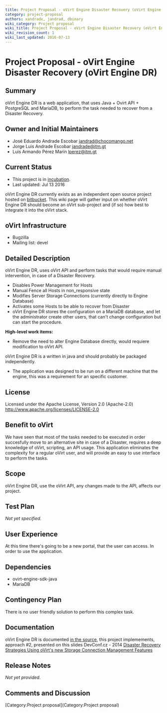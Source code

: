 ```yaml
---
title: Project Proposal - oVirt Engine Disaster Recovery (oVirt Engine DR)
category: project-proposal
authors: xandradx, jandrad, dbinary
wiki_category: Project proposal
wiki_title: Project Proposal - oVirt Engine Disaster Recovery (oVirt Engine DR)
wiki_revision_count: 1
wiki_last_updated: 2016-07-13
---
```


# Project Proposal - oVirt Engine Disaster Recovery (oVirt Engine DR)

## Summary

oVirt Engine DR  is a web application, that uses Java + Ovirt API + PostgreSQL and MariaDB, to perform the task needed to recover from a Disaster Recovery.

## Owner and Initial Maintainers

* José Eduardo Andrade Escobar <jandrad@chocomango.net>
* Jorge Luis Andrade Escobar <jandrade@itm.gt>
* Luis Armando Pérez Marín <lperez@itm.gt>


## Current Status

*   This project is in [incubation](http://www.ovirt.org/governance/adding-a-subproject/).
*   Last updated: Jul 13 2016

oVirt Engine DR currently exists as an independent open source project hosted on [bitbucket](https://bitbucket.org/chocomango/ovirt-engine-disaster-recovery). This wiki page will gather input on whether oVirt Engine DR should become an oVirt sub-project and (if so) how best to integrate it into the oVirt stack.

## oVirt Infrastructure

*   Bugzilla
*   Mailing list: devel

## Detailed Description

oVirt Engine DR, uses oVirt API and perform tasks that would require manual intervention, in case of a Disaster Recovery.

* Disables Power Management for Hosts
* Manual Fence all Hosts in non_responsive state
* Modifies Server Storage Connections (currently directly to Engine Database)
* Activates some Hosts to be able to recover from Disaster
* oVirt Engine DR stores the configuration on a MariaDB database, and let the administrator create other users, that can't change configuration but can start the procedure.


**High-level work items:**

*   Remove the need to alter Engine Database directly, would requiere modification to oVirt API.


oVirt Engine DR is a written in java and should probably be packaged independently. 

*  The application was designed to be run on a different machine that the engine, this was a requirement for an specific customer.

## License

Licensed under the Apache License, Version 2.0 (Apache-2.0) <http://www.apache.org/licenses/LICENSE-2.0>

## Benefit to oVirt

We have seen that most of the tasks needed to be executed in order succesfully move to an alternative site in case of a Disaster, requires a deep knowledge of oVirt, scripting, an API usage. This application eliminates the complexity for a regular oVirt user, and will provide an easy to use interface to perform the tasks.


## Scope

oVirt Engine DR, use the oVirt API, any changes made to the API, affects our project. 

## Test Plan

*Not yet specified.*

## User Experience

At this time there's going to be a new portal, that the user can access. In order to use the application.

## Dependencies

*   ovirt-engine-sdk-java
*   MariaDB

## Contingency Plan

There is no user friendly solution to perform this complex task. 

## Documentation

oVirt Engine DR is documented [in the source](https://github.com/xandradx/ovirt-engine-disaster-recovery), this project implemements, approach #2, presented on this slides DevConf.cz - 2014 [Disaster Recovery Strategies Using oVirt's new Storage Connection Management Features](http://www.slideshare.net/AllonMureinik/dev-conf-ovirt-dr)

## Release Notes

*Not yet provided.*

## Comments and Discussion

[Category:Project proposal](Category:Project proposal)

